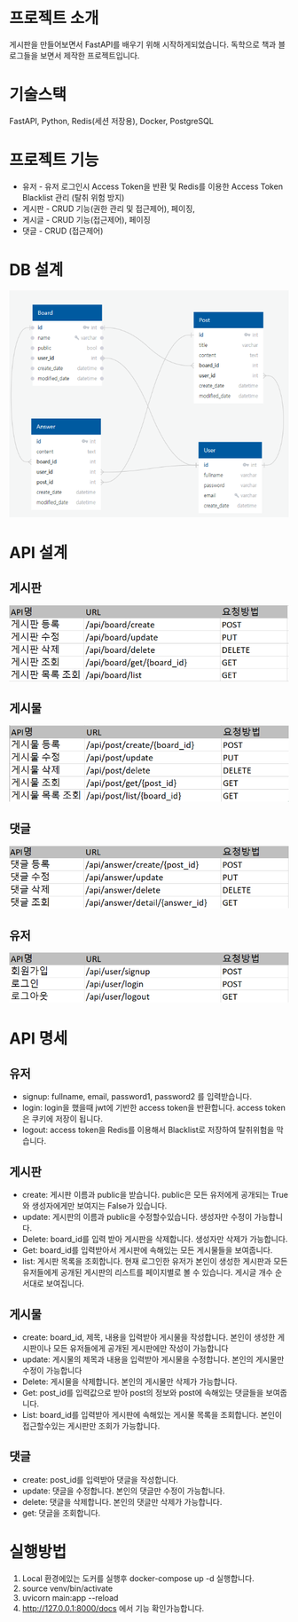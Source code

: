 # 프로젝트 소개
게시판을 만들어보면서 FastAPI를 배우기 위해 시작하게되었습니다.
독학으로 책과 블로그들을 보면서 제작한 프로젝트입니다.

# 기술스택
FastAPI, Python, Redis(세션 저장용), Docker, PostgreSQL

# 프로젝트 기능
* 유저 - 유저 로그인시 Access Token을 반환 및 Redis를 이용한 Access Token Blacklist 관리 (탈취 위험 방지)
* 게시판 - CRUD 기능(권한 관리 및 접근제어), 페이징, 
* 게시글 - CRUD 기능(접근제어), 페이징
* 댓글 - CRUD (접근제어)

# DB 설계
![image](https://github.com/jongjunkim/FastBoard/blob/master/image/ER%20diagram.PNG)
# API 설계
## 게시판
![image](https://github.com/jongjunkim/FastBoard/blob/master/image/%EA%B2%8C%EC%8B%9C%ED%8C%90.PNG)

## 게시물
![image](https://github.com/jongjunkim/FastBoard/blob/master/image/%EA%B2%8C%EC%8B%9C%EB%AC%BC.PNG)

## 댓글
![image](https://github.com/jongjunkim/FastBoard/blob/master/image/%EB%8C%93%EA%B8%80.PNG)

## 유저
![image](https://github.com/jongjunkim/FastBoard/blob/master/image/%EC%9C%A0%EC%A0%80.PNG )

# API 명세

## 유저

* signup: fullname, email, password1, password2 를 입력받습니다.
* login: login을 했을때 jwt에 기반한 access token을 반환합니다. access token은 쿠키에 저장이 됩니다. 
* logout: access token을 Redis를 이용해서 Blacklist로 저장하여 탈취위험을 막습니다.

## 게시판
* create: 게시판 이름과 public을 받습니다. public은 모든 유저에게 공개되는 True와 생성자에게만 보여지는 False가 있습니다.
* update: 게시판의 이름과 public을 수정할수있습니다. 생성자만 수정이 가능합니다.
* Delete: board_id를 입력 받아 게시판을 삭제합니다. 생성자만 삭제가 가능합니다.
* Get: board_id를 입력받아서 게시판에 속해있는 모든 게시물들을 보여줍니다.
* list: 게시판 목록을 조회합니다. 현재 로그인한 유저가 본인이 생성한 게시판과 모든 유저들에게 공개된 게시판의 리스트를 페이지별로 볼 수 있습니다. 게시글 개수 순서대로 보여집니다.

## 게시물
* create: board_id, 제목, 내용을 입력받아 게시물을 작성합니다. 본인이 생성한 게시판이나 모든 유저들에게 공개된 게시판에만 작성이 가능합니다
* update: 게시물의 제목과 내용을 입력받아 게시물을 수정합니다. 본인의 게시물만 수정이 가능합니다
* Delete: 게시물을 삭제합니다. 본인의 게시물만 삭제가 가능합니다.
* Get: post_id를 입력값으로 받아 post의 정보와 post에 속해있는 댓글들을 보여줍니다.
* List:  board_id를 입력받아 게시판에 속해있는 게시물 목록을 조회합니다. 본인이 접근할수있는 게시판만 조회가 가능합니다.

## 댓글
* create: post_id를 입력받아 댓글을 작성합니다.
* update: 댓글을 수정합니다. 본인의 댓글만 수정이 가능합니다.
* delete: 댓글을 삭제합니다. 본인의 댓글만 삭제가 가능합니다.
* get: 댓글을 조회합니다. 

# 실행방법

1. Local 환경에있는 도커를 실행후 docker-compose up -d 실행합니다. 
2. source venv/bin/activate
3. uvicorn main:app --reload
4. http://127.0.0.1:8000/docs 에서 기능 확인가능합니다.
